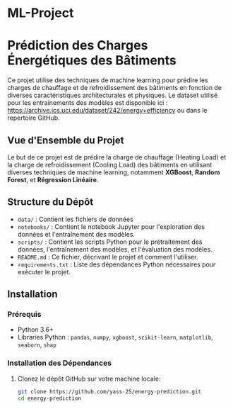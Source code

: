 # ML-Project
# Prédiction des Charges Énergétiques des Bâtiments

Ce projet utilise des techniques de machine learning pour prédire les charges de chauffage et de refroidissement des bâtiments en fonction de diverses caractéristiques architecturales et physiques. Le dataset utilisé pour les entrainements des modèles est disponible ici : https://archive.ics.uci.edu/dataset/242/energy+efficiency ou dans le repertoire GitHub.

## Vue d'Ensemble du Projet

Le but de ce projet est de prédire la charge de chauffage (Heating Load) et la charge de refroidissement (Cooling Load) des bâtiments en utilisant diverses techniques de machine learning, notamment **XGBoost**, **Random Forest**, et **Régression Linéaire**.

## Structure du Dépôt

- `data/` : Contient les fichiers de données 
- `notebooks/` : Contient le notebook Jupyter pour l'exploration des données et l'entraînement des modèles.
- `scripts/` : Contient les scripts Python pour le prétraitement des données, l'entraînement des modèles, et l'évaluation des modèles.
- `README.md` : Ce fichier, décrivant le projet et comment l'utiliser.
- `requirements.txt` : Liste des dépendances Python nécessaires pour exécuter le projet.

## Installation

### Prérequis

- Python 3.6+
- Libraries Python : `pandas`, `numpy`, `xgboost`, `scikit-learn`, `matplotlib`, `seaborn`, `shap`

### Installation des Dépendances

1. Clonez le dépôt GitHub sur votre machine locale:

   ```sh
   git clone https://github.com/yass-25/energy-prediction.git
   cd energy-prediction

